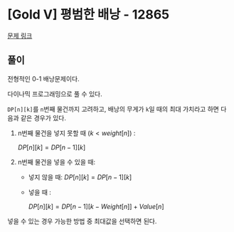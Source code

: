 # [Gold V] 평범한 배낭 - 12865 

[문제 링크](https://www.acmicpc.net/problem/12865) 

## 풀이

전형적인 0-1 배낭문제이다.

다이나믹 프로그래밍으로 풀 수 있다.


`DP[n][k]`를 `n`번째 물건까지 고려하고, 배낭의 무게가 `k`일 때의 최대 가치라고 하면 다음과 같은 경우가 있다.

1. n번째 물건을 넣지 못할 때 ($k < weight[n]$) : 

    $DP[n][k] = DP[n-1][k]$

2. n번째 물건을 넣을 수 있을 때:  

    * 넣지 않을 때: $DP[n][k] = DP[n-1][k]$  

    * 넣을 때 : 

        $DP[n][k] = DP[n-1][k-Weight[n]] + Value[n]$

넣을 수 있는 경우 가능한 방법 중 최대값을 선택하면 된다.
